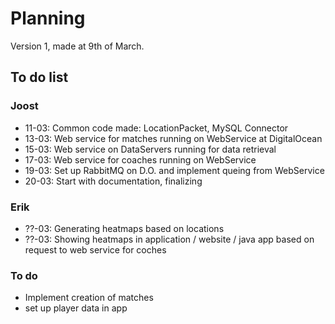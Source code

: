 # Planning
Version 1, made at 9th of March.

## To do list

### Joost

* 11-03: Common code made: LocationPacket, MySQL Connector
* 13-03: Web service for matches running on WebService at  DigitalOcean
* 15-03: Web service on DataServers running for data retrieval
* 17-03: Web service for coaches running on WebService
* 19-03: Set up RabbitMQ on D.O. and implement queing from WebService
* 20-03: Start with documentation, finalizing

### Erik
* ??-03: Generating heatmaps based on locations
* ??-03: Showing heatmaps in application / website / java app based on request to web service for coches


### To do
* Implement creation of matches
* set up player data in app

